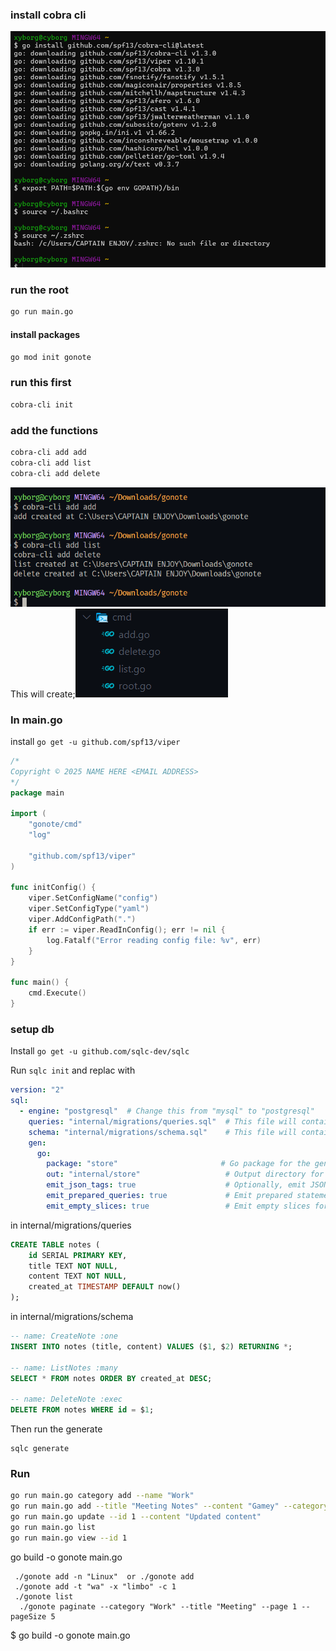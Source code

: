 ### install cobra cli
![alt text](image.png)

### run the root
```bash
go run main.go
```


#### install packages
```bash
go mod init gonote
```
### run this first
```bash
cobra-cli init
```

### add the functions
```bash
cobra-cli add add
cobra-cli add list
cobra-cli add delete
```
![alt text](image-1.png)
This will create;![alt text](image-2.png)

### In main.go
install `go get -u github.com/spf13/viper`
```go
/*
Copyright © 2025 NAME HERE <EMAIL ADDRESS>
*/
package main

import (
	"gonote/cmd"
	"log"

	"github.com/spf13/viper"
)

func initConfig() {
	viper.SetConfigName("config")
	viper.SetConfigType("yaml")
	viper.AddConfigPath(".")
	if err := viper.ReadInConfig(); err != nil {
		log.Fatalf("Error reading config file: %v", err)
	}
}

func main() {
	cmd.Execute()
}
```

### setup db
Install `go get -u github.com/sqlc-dev/sqlc `

Run `sqlc init` and replac with
```yaml
version: "2"
sql:
  - engine: "postgresql"  # Change this from "mysql" to "postgresql"
    queries: "internal/migrations/queries.sql"  # This file will contain your SQL queries
    schema: "internal/migrations/schema.sql"    # This file will contain your schema (tables)
    gen:
      go:
        package: "store"                       # Go package for the generated code
        out: "internal/store"                   # Output directory for generated Go files
        emit_json_tags: true                    # Optionally, emit JSON tags
        emit_prepared_queries: true             # Emit prepared statements for safety
        emit_empty_slices: true                 # Emit empty slices for collections
```

in internal/migrations/queries
```sql
CREATE TABLE notes (
    id SERIAL PRIMARY KEY,
    title TEXT NOT NULL,
    content TEXT NOT NULL,
    created_at TIMESTAMP DEFAULT now()
);
```

in internal/migrations/schema
```sql
-- name: CreateNote :one
INSERT INTO notes (title, content) VALUES ($1, $2) RETURNING *;

-- name: ListNotes :many
SELECT * FROM notes ORDER BY created_at DESC;

-- name: DeleteNote :exec
DELETE FROM notes WHERE id = $1;

```

Then run the generate
```shell
sqlc generate
```

### Run
```bash
go run main.go category add --name "Work"
go run main.go add --title "Meeting Notes" --content "Gamey" --category 1
go run main.go update --id 1 --content "Updated content"
go run main.go list
go run main.go view --id 1
```

go build -o gonote main.go
```shell
 ./gonote add -n "Linux"  or ./gonote add 
 ./gonote add -t "wa" -x "limbo" -c 1
 ./gonote list
  ./gonote paginate --category "Work" --title "Meeting" --page 1 --pageSize 5
 ```

 $ go build -o gonote main.go